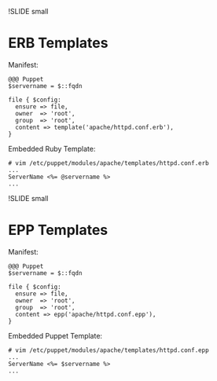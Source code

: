 !SLIDE small
# ERB Templates

Manifest:

    @@@ Puppet
    $servername = $::fqdn

    file { $config:
      ensure => file,
      owner  => 'root',
      group  => 'root',
      content => template('apache/httpd.conf.erb'),
    }

Embedded Ruby Template:

    # vim /etc/puppet/modules/apache/templates/httpd.conf.erb
    ...
    ServerName <%= @servername %>
    ...


!SLIDE small
# EPP Templates

Manifest:

    @@@ Puppet
    $servername = $::fqdn

    file { $config:
      ensure => file,
      owner  => 'root',
      group  => 'root',
      content => epp('apache/httpd.conf.epp'),
    }

Embedded Puppet Template:

    # vim /etc/puppet/modules/apache/templates/httpd.conf.epp
    ...
    ServerName <%= $servername %>
    ...
